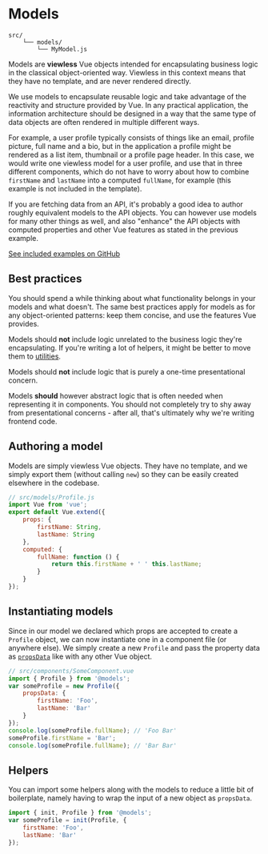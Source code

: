 
# Models

```
src/
	└── models/
		└── MyModel.js
```

Models are **viewless** Vue objects intended for encapsulating business logic in the classical object-oriented way. Viewless in this context means that they have no template, and are never rendered directly.

We use models to encapsulate reusable logic and take advantage of the reactivity and structure provided by Vue. In any practical application, the information architecture should be designed in a way that the same type of data objects are often rendered in multiple different ways.

For example, a user profile typically consists of things like an email, profile picture, full name and a bio, but in the application a profile might be rendered as a list item, thumbnail or a profile page header. In this case, we would write one viewless model for a user profile, and use that in three different components, which do not have to worry about how to combine `firstName` and `lastName` into a computed `fullName`, for example (this example is not included in the template).

If you are fetching data from an API, it's probably a good idea to author roughly equivalent models to the API objects. You can however use models for many other things as well, and also "enhance" the API objects with computed properties and other Vue features as stated in the previous example.

[See included examples on GitHub](https://github.com/Eiskis/bellevue/tree/master/src/models)

## Best practices

You should spend a while thinking about what functionality belongs in your models and what doesn't. The same best practices apply for models as for any object-oriented patterns: keep them concise, and use the features Vue provides.

Models should **not** include logic unrelated to the business logic they're encapsulating. If you're writing a lot of helpers, it might be better to move them to [utilities](util.md).

Models should **not** include logic that is purely a one-time presentational concern.

Models **should** however abstract logic that is often needed when representing it in components. You should not completely try to shy away from presentational concerns - after all, that's ultimately why we're writing frontend code.

## Authoring a model

Models are simply viewless Vue objects. They have no template, and we simply export them (without calling `new`) so they can be easily created elsewhere in the codebase.

```js
// src/models/Profile.js
import Vue from 'vue';
export default Vue.extend({
	props: {
		firstName: String,
		lastName: String
	},
	computed: {
		fullName: function () {
			return this.firstName + ' ' this.lastName;
		}
	}
});
```

## Instantiating models

Since in our model we declared which props are accepted to create a `Profile` object, we can now instantiate one in a component file (or anywhere else). We simply create a new `Profile` and pass the property data as [`propsData`](https://vuejs.org/v2/api/#propsData) like with any other Vue object.

```js
// src/components/SomeComponent.vue
import { Profile } from '@models';
var someProfile = new Profile({
	propsData: {
		firstName: 'Foo',
		lastName: 'Bar'
	}
});
console.log(someProfile.fullName); // 'Foo Bar'
someProfile.firstName = 'Bar';
console.log(someProfile.fullName); // 'Bar Bar'
```

## Helpers

You can import some helpers along with the models to reduce a little bit of boilerplate, namely having to wrap the input of a new object as `propsData`.

```js
import { init, Profile } from '@models';
var someProfile = init(Profile, {
	firstName: 'Foo',
	lastName: 'Bar'
});
```
